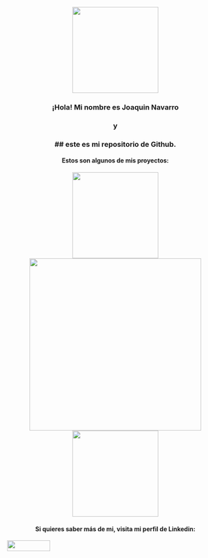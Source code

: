 <p align="center">
  <img src="https://github.com/jnavarromarti/images/blob/main/img1.jpeg" width="200" align="center">
</p>
<p align="center">
<h3 align="center">¡Hola! Mi nombre es Joaquin Navarro <br></h3>
<h3 align="center">y <br></h3>
 <h3 align="center">## este es mi repositorio de Github.</h3>
</p>
<p align="center">
 <h4 align="center">Estos son algunos de mis proyectos: <br></h4>
</p>
<p align="center">
  <img src="https://github.com/jnavarromarti/images/blob/main/img2.jpeg" width="200" align="middle" href="" ><img src="https://github.com/jnavarromarti/images/blob/main/img3.jpeg" width="400" align="center" href=""><img src="https://github.com/jnavarromarti/images/blob/main/img4.jpeg" width="200" align="center"href="">
  </p>
  <p align="center">
  <h4 align="center">Si quieres saber más de mi, visita mi perfil de Linkedin: <br></h4>
<a href="https://www.linkedin.com/in/ximo-navarro-mart%C3%AD-823995214/" ><img align="center" src ="https://upload.wikimedia.org/wikipedia/commons/thumb/a/aa/LinkedIn_2021.svg/1920px-LinkedIn_2021.svg.png" height="25px" width="100px"></a>
  </p>
